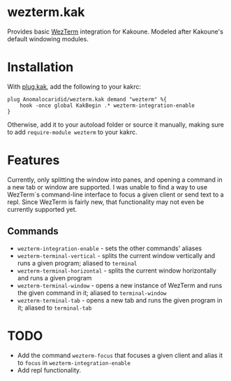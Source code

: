 # wezterm.kak
Provides basic [WezTerm](https://github.com/wez/wezterm) integration for Kakoune. Modeled after Kakoune's default windowing modules.

# Installation
With [plug.kak](https://github.com/andreyorst/plug.kak), add the following to your kakrc:

    plug Anomalocaridid/wezterm.kak demand "wezterm" %{
        hook -once global KakBegin .* wezterm-integration-enable
    }

Otherwise, add it to your autoload folder or source it manually, making sure to add `require-module wezterm` to your kakrc.

# Features
Currently, only splitting the window into panes, and opening a command in a new tab or window are supported. I was unable to find a way to use WezTerm\`s command-line interface to focus a given client or send text to a repl. Since WezTerm is fairly new, that functionality may not even be currently supported yet.

## Commands
* `wezterm-integration-enable` - sets the other commands' aliases
* `wezterm-terminal-vertical` - splits the current window vertically and runs a given program; aliased to `terminal`
* `wezterm-terminal-horizontal` - splits the current window horizontally and runs a given program
* `wezterm-terminal-window` - opens a new instance of WezTerm and runs the given command in it; aliased to `terminal-window`
* `wezterm-terminal-tab` - opens a new tab and runs the given program in it; aliased to `terminal-tab`

# TODO
* Add the command `wezterm-focus` that focuses a given client and alias it to `focus` in `wezterm-integration-enable`
* Add repl functionality.
